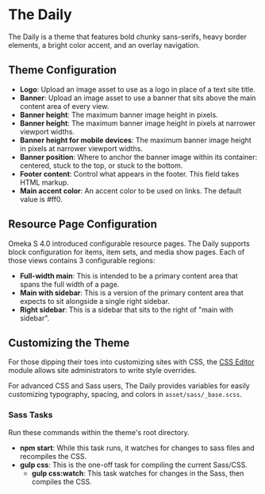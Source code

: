 # The Daily

The Daily is a theme that features bold chunky sans-serifs, heavy border elements, a bright color accent, and an overlay navigation.

## Theme Configuration

* **Logo**: Upload an image asset to use as a logo in place of a text site title.
* **Banner**: Upload an image asset to use a banner that sits above the main content area of every view.
* **Banner height**: The maximum banner image height in pixels.
* **Banner height**: The maximum banner image height in pixels at narrower viewport widths.
* **Banner height for mobile devices**: The maximum banner image height in pixels at narrower viewport widths.
* **Banner position**: Where to anchor the banner image within its container: centered, stuck to the top, or stuck to the bottom.
* **Footer content**: Control what appears in the footer. This field takes HTML markup.
* **Main accent color**: An accent color to be used on links. The default value is #ff0.

## Resource Page Configuration

Omeka S 4.0 introduced configurable resource pages. The Daily supports block configuration for items, item sets, and media show pages. Each of those views contains 3 configurable regions:

* **Full-width main**: This is intended to be a primary content area that spans the full width of a page.
* **Main with sidebar**: This is a version of the primary content area that expects to sit alongside a single right sidebar.
* **Right sidebar**: This is a sidebar that sits to the right of "main with sidebar".

## Customizing the Theme

For those dipping their toes into customizing sites with CSS, the [CSS Editor](https://omeka.org/s/modules/CSSEditor/) module allows site administrators to write style overrides.

For advanced CSS and Sass users, The Daily provides variables for easily customizing typography, spacing, and colors in `asset/sass/_base.scss`.

### Sass Tasks

Run these commands within the theme's root directory.

* **npm start**: While this task runs, it watches for changes to sass files and recompiles the CSS.
* **gulp css**: This is the one-off task for compiling the current Sass/CSS.
  * **gulp css:watch**: This task watches for changes in the Sass, then compiles the CSS.

